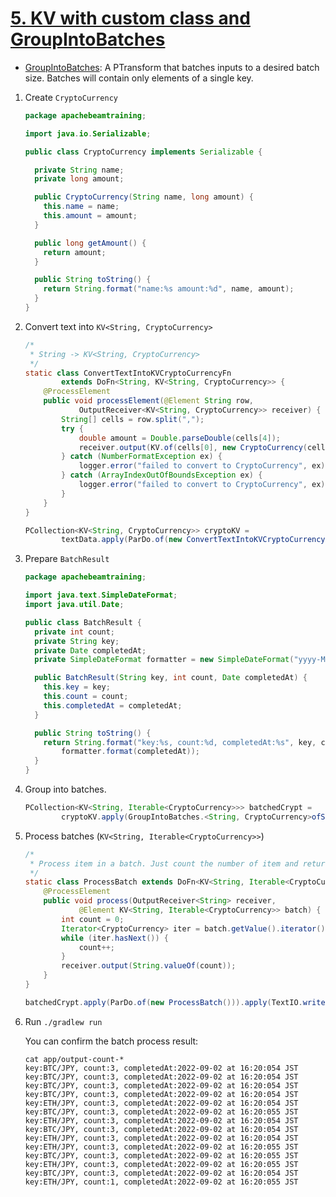 # [5. KV with custom class and GroupIntoBatches](https://github.com/nakamasato/apache-beam-training/tree/12f7aa277487eb0365cdfb7d72a96fa99eb9cfe2)

- [GroupIntoBatches](https://beam.apache.org/releases/javadoc/2.0.0/org/apache/beam/sdk/transforms/GroupIntoBatches.html): A PTransform that batches inputs to a desired batch size. Batches will contain only elements of a single key.

1. Create `CryptoCurrency`

    ```java
    package apachebeamtraining;

    import java.io.Serializable;

    public class CryptoCurrency implements Serializable {

      private String name;
      private long amount;

      public CryptoCurrency(String name, long amount) {
        this.name = name;
        this.amount = amount;
      }

      public long getAmount() {
        return amount;
      }

      public String toString() {
        return String.format("name:%s amount:%d", name, amount);
      }
    }
    ```

1. Convert text into `KV<String, CryptoCurrency>`

    ```java
    /*
     * String -> KV<String, CryptoCurrency>
     */
    static class ConvertTextIntoKVCryptoCurrencyFn
            extends DoFn<String, KV<String, CryptoCurrency>> {
        @ProcessElement
        public void processElement(@Element String row,
                OutputReceiver<KV<String, CryptoCurrency>> receiver) {
            String[] cells = row.split(",");
            try {
                double amount = Double.parseDouble(cells[4]);
                receiver.output(KV.of(cells[0], new CryptoCurrency(cells[0], amount)));
            } catch (NumberFormatException ex) {
                logger.error("failed to convert to CryptoCurrency", ex);
            } catch (ArrayIndexOutOfBoundsException ex) {
                logger.error("failed to convert to CryptoCurrency", ex);
            }
        }
    }
    ```

    ```java
    PCollection<KV<String, CryptoCurrency>> cryptoKV =
            textData.apply(ParDo.of(new ConvertTextIntoKVCryptoCurrencyFn()));
    ```

1. Prepare `BatchResult`
    ```java
    package apachebeamtraining;

    import java.text.SimpleDateFormat;
    import java.util.Date;

    public class BatchResult {
      private int count;
      private String key;
      private Date completedAt;
      private SimpleDateFormat formatter = new SimpleDateFormat("yyyy-MM-dd 'at' HH:mm:sss z");

      public BatchResult(String key, int count, Date completedAt) {
        this.key = key;
        this.count = count;
        this.completedAt = completedAt;
      }

      public String toString() {
        return String.format("key:%s, count:%d, completedAt:%s", key, count,
            formatter.format(completedAt));
      }
    }
    ```
1. Group into batches.
    ```java
    PCollection<KV<String, Iterable<CryptoCurrency>>> batchedCrypt =
            cryptoKV.apply(GroupIntoBatches.<String, CryptoCurrency>ofSize(3));
    ```
1. Process batches (`KV<String, Iterable<CryptoCurrency>>`)

    ```java
    /*
     * Process item in a batch. Just count the number of item and return BatchResult as String.
     */
    static class ProcessBatch extends DoFn<KV<String, Iterable<CryptoCurrency>>, String> {
        @ProcessElement
        public void process(OutputReceiver<String> receiver,
                @Element KV<String, Iterable<CryptoCurrency>> batch) {
            int count = 0;
            Iterator<CryptoCurrency> iter = batch.getValue().iterator();
            while (iter.hasNext()) {
                count++;
            }
            receiver.output(String.valueOf(count));
        }
    }
    ```

    ```java
    batchedCrypt.apply(ParDo.of(new ProcessBatch())).apply(TextIO.write().to("output-count"));
    ```

1. Run `./gradlew run`

    You can confirm the batch process result:
    ```
    cat app/output-count-*
    key:BTC/JPY, count:3, completedAt:2022-09-02 at 16:20:054 JST
    key:BTC/JPY, count:3, completedAt:2022-09-02 at 16:20:054 JST
    key:BTC/JPY, count:3, completedAt:2022-09-02 at 16:20:054 JST
    key:BTC/JPY, count:3, completedAt:2022-09-02 at 16:20:054 JST
    key:ETH/JPY, count:3, completedAt:2022-09-02 at 16:20:054 JST
    key:BTC/JPY, count:3, completedAt:2022-09-02 at 16:20:055 JST
    key:ETH/JPY, count:3, completedAt:2022-09-02 at 16:20:054 JST
    key:BTC/JPY, count:3, completedAt:2022-09-02 at 16:20:054 JST
    key:ETH/JPY, count:3, completedAt:2022-09-02 at 16:20:054 JST
    key:ETH/JPY, count:3, completedAt:2022-09-02 at 16:20:055 JST
    key:BTC/JPY, count:3, completedAt:2022-09-02 at 16:20:055 JST
    key:ETH/JPY, count:3, completedAt:2022-09-02 at 16:20:055 JST
    key:BTC/JPY, count:3, completedAt:2022-09-02 at 16:20:054 JST
    key:ETH/JPY, count:1, completedAt:2022-09-02 at 16:20:055 JST
    ```
